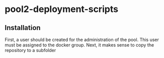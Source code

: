 # pool2-deployment-scripts

## Installation
First, a user should be created for the administration of the pool. This user must be assigned to the docker group.
Next, it makes sense to copy the repository to a subfolder
